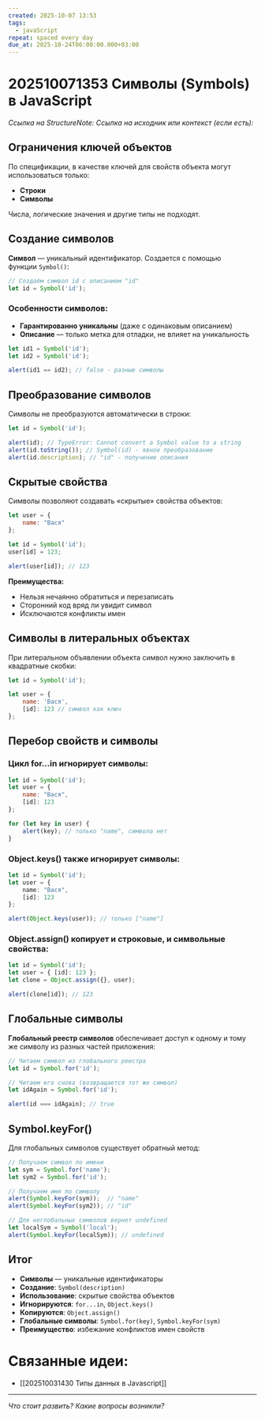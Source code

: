 ```yaml
---
created: 2025-10-07 13:53
tags:
  - javaScript
repeat: spaced every day
due_at: 2025-10-24T06:00:00.000+03:00
---
```

# 202510071353 Символы (Symbols) в JavaScript

*Ссылка на StructureNote:*
*Ссылка на исходник или контекст (если есть):*

## Ограничения ключей объектов

По спецификации, в качестве ключей для свойств объекта могут использоваться только:

- **Строки**
- **Символы**

Числа, логические значения и другие типы не подходят.

## Создание символов

**Символ** — уникальный идентификатор. Создается с помощью функции `Symbol()`:

```js
// Создаём символ id с описанием "id"
let id = Symbol('id');
```

### Особенности символов:

- **Гарантированно уникальны** (даже с одинаковым описанием)
- **Описание** — только метка для отладки, не влияет на уникальность

```js
let id1 = Symbol('id');
let id2 = Symbol('id');

alert(id1 == id2); // false - разные символы
```

## Преобразование символов

Символы не преобразуются автоматически в строки:

```js
let id = Symbol('id');

alert(id); // TypeError: Cannot convert a Symbol value to a string
alert(id.toString()); // Symbol(id) - явное преобразование
alert(id.description); // "id" - получение описания
```

## Скрытые свойства

Символы позволяют создавать «скрытые» свойства объектов:

```js
let user = {
    name: "Вася"
};

let id = Symbol('id');
user[id] = 123;

alert(user[id]); // 123
```

**Преимущества:**

- Нельзя нечаянно обратиться и перезаписать
- Сторонний код вряд ли увидит символ
- Исключаются конфликты имен

## Символы в литеральных объектах

При литеральном объявлении объекта символ нужно заключить в квадратные скобки:

```js
let id = Symbol('id');

let user = {
    name: 'Вася',
    [id]: 123 // символ как ключ
};
```

## Перебор свойств и символы

### Цикл for...in игнорирует символы:

```js
let id = Symbol('id');
let user = {
    name: "Вася",
    [id]: 123
};

for (let key in user) {
    alert(key); // только "name", символа нет
}
```

### Object.keys() также игнорирует символы:

```ts
let id = Symbol('id');
let user = {
    name: "Вася",
    [id]: 123
};

alert(Object.keys(user)); // только ["name"]
```

### Object.assign() копирует и строковые, и символьные свойства:

```js
let id = Symbol('id');
let user = { [id]: 123 };
let clone = Object.assign({}, user);

alert(clone[id]); // 123
```

## Глобальные символы

**Глобальный реестр символов** обеспечивает доступ к одному и тому же символу из разных частей приложения:

```js
// Читаем символ из глобального реестра
let id = Symbol.for('id');

// Читаем его снова (возвращается тот же символ)
let idAgain = Symbol.for('id');

alert(id === idAgain); // true
```

## Symbol.keyFor()

Для глобальных символов существует обратный метод:

```js
// Получаем символ по имени
let sym = Symbol.for('name');
let sym2 = Symbol.for('id');

// Получаем имя по символу
alert(Symbol.keyFor(sym));  // "name"
alert(Symbol.keyFor(sym2)); // "id"

// Для неглобальных символов вернет undefined
let localSym = Symbol('local');
alert(Symbol.keyFor(localSym)); // undefined
```

## Итог

- **Символы** — уникальные идентификаторы
- **Создание**: `Symbol(description)`
- **Использование**: скрытые свойства объектов
- **Игнорируются**: `for...in`, `Object.keys()`
- **Копируются**: `Object.assign()`
- **Глобальные символы**: `Symbol.for(key)`, `Symbol.keyFor(sym)`
- **Преимущество**: избежание конфликтов имен свойств

# Связанные идеи:

* [[202510031430 Типы данных в Javascript]]

---

*Что стоит развить? Какие вопросы возникли?*
